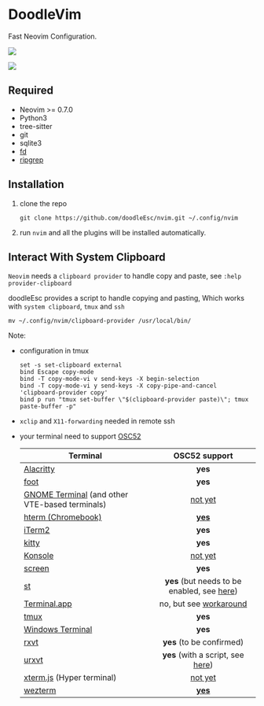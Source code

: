 # DoodleVim
Fast Neovim Configuration.

![](https://cdn.jsdelivr.net/gh/doodleEsc/blog-images/20220627112917.png)

![](https://cdn.jsdelivr.net/gh/doodleEsc/blog-images/20220627104042.png)

## Required

* Neovim >= 0.7.0
* Python3
* tree-sitter
* git
* sqlite3
* [fd](https://github.com/sharkdp/fd)
* [ripgrep](https://github.com/BurntSushi/ripgrep)

## Installation

1. clone the repo
    ```shell
    git clone https://github.com/doodleEsc/nvim.git ~/.config/nvim
    ```
2. run `nvim` and all the plugins will be installed automatically.

## Interact With System Clipboard

`Neovim` needs a `clipboard provider` to handle copy and paste, see `:help provider-clipboard`

doodleEsc provides a script to handle copying and pasting, Which works with
`system clipboard`, `tmux` and `ssh`

```
mv ~/.config/nvim/clipboard-provider /usr/local/bin/
```

Note:
* configuration in tmux
    ```
    set -s set-clipboard external
    bind Escape copy-mode                                                              
	bind -T copy-mode-vi v send-keys -X begin-selection                                
	bind -T copy-mode-vi y send-keys -X copy-pipe-and-cancel 'clipboard-provider copy' 
	bind p run "tmux set-buffer \"$(clipboard-provider paste)\"; tmux paste-buffer -p" 
    ```

* `xclip` and `X11-forwarding` needed in remote ssh

* your terminal need to support [OSC52](https://en.wikipedia.org/wiki/ANSI_escape_code#OSC_(Operating_System_Command)_sequences)

    | Terminal | OSC52 support |
    |----------|:-------------:|
    | [Alacritty](https://github.com/alacritty/alacritty) | **yes** |
    | [foot](https://codeberg.org/dnkl/foot) | **yes** |
    | [GNOME Terminal](https://github.com/GNOME/gnome-terminal) (and other VTE-based terminals) | [not yet](https://bugzilla.gnome.org/show_bug.cgi?id=795774) |
    | [hterm (Chromebook)](https://chromium.googlesource.com/apps/libapps/+/master/README.md) | [**yes**](https://chromium.googlesource.com/apps/libapps/+/master/nassh/doc/FAQ.md#Is-OSC-52-aka-clipboard-operations_supported) |
    | [iTerm2](https://iterm2.com/) | **yes** |
    | [kitty](https://github.com/kovidgoyal/kitty) | **yes** |
    | [Konsole](https://konsole.kde.org/) | [not yet](https://bugs.kde.org/show_bug.cgi?id=372116) |
    | [screen](https://www.gnu.org/software/screen/) | **yes** |
    | [st](https://st.suckless.org/) | **yes** (but needs to be enabled, see [here](https://git.suckless.org/st/commit/a2a704492b9f4d2408d180f7aeeacf4c789a1d67.html)) |
    | [Terminal.app](https://en.wikipedia.org/wiki/Terminal_(macOS)) | no, but see [workaround](https://github.com/roy2220/osc52pty) |
    | [tmux](https://github.com/tmux/tmux) | **yes** |
    | [Windows Terminal](https://github.com/microsoft/terminal) | **yes** |
    | [rxvt](http://rxvt.sourceforge.net/) | **yes** (to be confirmed) |
    | [urxvt](http://software.schmorp.de/pkg/rxvt-unicode.html) | **yes** (with a script, see [here](https://github.com/ojroques/vim-oscyank/issues/4)) |
    | [xterm.js](https://xtermjs.org/) (Hyper terminal) | [not yet](https://github.com/xtermjs/xterm.js/issues/3260) |
    | [wezterm](https://github.com/wez/wezterm) | [**yes**](https://wezfurlong.org/wezterm/escape-sequences.html#operating-system-command-sequences) |
